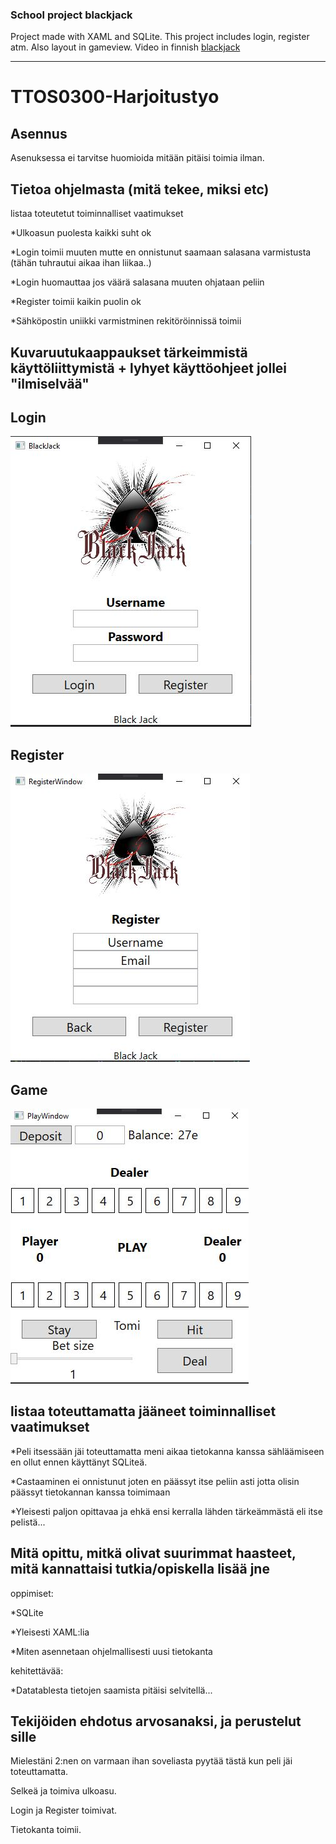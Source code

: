 ### School project blackjack

Project made with XAML and SQLite. This project includes login, register atm. Also layout in gameview. 
Video in finnish [blackjack](https://student.labranet.jamk.fi/~n3652/kayttoliityma/harjoitustyo_tietokanta.mp4)

---

# TTOS0300-Harjoitustyo

## Asennus

Asenuksessa ei tarvitse huomioida mitään pitäisi toimia ilman.

## Tietoa ohjelmasta (mitä tekee, miksi etc)

listaa toteutetut toiminnalliset vaatimukset

*Ulkoasun puolesta kaikki suht ok

*Login toimii muuten mutte en onnistunut saamaan salasana varmistusta 
(tähän tuhrautui aikaa ihan liikaa..)

*Login huomauttaa jos väärä salasana muuten ohjataan peliin

*Register toimii kaikin puolin ok

*Sähköpostin uniikki varmistminen rekitöröinnissä toimii

## Kuvaruutukaappaukset tärkeimmistä käyttöliittymistä + lyhyet käyttöohjeet jollei "ilmiselvää"

## Login

![Login](WpfBlackJack/images/login.JPG)

## Register

![Register](WpfBlackJack/images/register.JPG)

## Game

![Game](WpfBlackJack/images/play.JPG)

## listaa toteuttamatta jääneet toiminnalliset vaatimukset
*Peli itsessään jäi toteuttamatta meni aikaa tietokanna kanssa sähläämiseen 
en ollut ennen käyttänyt SQLiteä.

*Castaaminen ei onnistunut joten en päässyt itse peliin asti jotta olisin päässyt
tietokannan kanssa toimimaan

*Yleisesti paljon opittavaa ja ehkä ensi kerralla lähden tärkeämmästä eli 
itse pelistä...

## Mitä opittu, mitkä olivat suurimmat haasteet, mitä kannattaisi tutkia/opiskella lisää jne
oppimiset:

*SQLite

*Yleisesti XAML:lia

*Miten asennetaan ohjelmallisesti uusi tietokanta

kehitettävää:

*Datatablesta tietojen saamista pitäisi selvitellä...


## Tekijöiden ehdotus arvosanaksi, ja perustelut sille

Mielestäni 2:nen on varmaan ihan soveliasta pyytää tästä kun peli jäi toteuttamatta.

Selkeä ja toimiva ulkoasu. 

Login ja Register toimivat. 

Tietokanta toimii.
